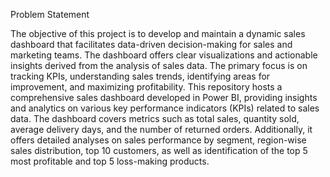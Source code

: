 Problem Statement

The objective of this project is to develop and maintain a dynamic sales dashboard that facilitates data-driven decision-making for sales and marketing teams. The dashboard offers clear visualizations and actionable insights derived from the analysis of sales data. The primary focus is on tracking KPIs, understanding sales trends, identifying areas for improvement, and maximizing profitability.
This repository hosts a comprehensive sales dashboard developed in Power BI, providing insights and analytics on various key performance indicators (KPIs) related to sales data. The dashboard covers metrics such as total sales, quantity sold, average delivery days, and the number of returned orders. Additionally, it offers detailed analyses on sales performance by segment, region-wise sales distribution, top 10 customers, as well as identification of the top 5 most profitable and top 5 loss-making products.

